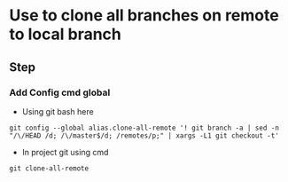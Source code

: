 # Use to clone all branches on remote to local branch
## Step
### Add Config cmd global
 - Using git bash here 
 ```
git config --global alias.clone-all-remote '! git branch -a | sed -n "/\/HEAD /d; /\/master$/d; /remotes/p;" | xargs -L1 git checkout -t'
 ```
- In project git using cmd
```
git clone-all-remote
```
